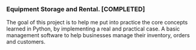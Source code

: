 ### Equipment Storage and Rental.  [COMPLETED]

The goal of this project is to help me put into practice the core concepts learned in Python, by implementing a real and practical case. A basic management software to help businesses manage their inventory, orders and customers.
